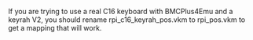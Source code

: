 If you are trying to use a real C16
keyboard with BMCPlus4Emu and a
keyrah V2, you should rename 
rpi_c16_keyrah_pos.vkm to rpi_pos.vkm
to get a mapping that will work.

